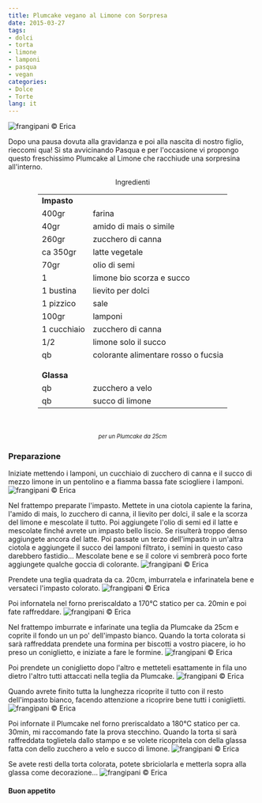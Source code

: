 ```yaml
---
title: Plumcake vegano al Limone con Sorpresa
date: 2015-03-27
tags:
- dolci
- torta
- limone
- lamponi
- pasqua
- vegan
categories:
- Dolce
- Torte
lang: it
---
```

![](header.jpg "frangipani © Erica")

Dopo una pausa dovuta alla gravidanza e poi alla nascita di nostro figlio, rieccomi qua! Si sta avvicinando Pasqua e per l'occasione vi propongo questo freschissimo Plumcake al Limone che racchiude una sorpresina all'interno.


<div id="wrapper" style="text-align: center">
  <div id="yourdiv" style="display: inline-block;">
    <div class="ingredients">
      <div class="ingredients-title">Ingredienti</div>
      <table>
        <tbody>
          <tr>
            <td colspan="2"><b>Impasto</b></td>
          </tr>
          <tr>
            <td>400gr</td>
            <td>farina</td>
          </tr>
          <tr>
            <td>40gr</td>
            <td>amido di mais o simile</td>
          </tr>
          <tr>
            <td>260gr</td>
            <td>zucchero di canna</td>
          </tr>
          <tr>
            <td>ca 350gr</td>
            <td>latte vegetale</td>
          </tr>
          <tr>
            <td>70gr</td>
            <td>olio di semi</td>
          </tr>
          <tr>
            <td>1</td>
            <td>limone bio scorza e succo</td>
          </tr>
          <tr>
            <td>1 bustina</td>
            <td>lievito per dolci</td>      
          </tr>
          <tr>
            <td>1 pizzico</td>
            <td>sale</td>
          </tr>
          <tr>
            <td>100gr</td>
            <td>lamponi</td>
          </tr>
          <tr>
            <td>1 cucchiaio</td>
            <td>zucchero di canna</td>
          </tr>
          <tr>
            <td>1/2</td>
            <td>limone solo il succo</td>
          </tr>
          <tr>
            <td>qb</td>
            <td>colorante alimentare rosso o fucsia</td>
          </tr>
          <tr style="height: 15px;"></tr>
          <tr>          
            <td colspan="2"><b>Glassa</b></td>
          </tr>
          <tr>
            <td>qb</td>
            <td>zucchero a velo</td>
          </tr>
          <tr>
            <td>qb</td>
            <td>succo di limone</td>  
          </tr>
        </tbody>
      </table>
      <br></br>
      <i class="pull-right" style="font-size: 80%;">per un Plumcake da 25cm</i>
    </div>
  </div>
</div>


<h3>
  <font color="grey">
    <i class="fa fa-cogs"></i>
  </font> Preparazione
</h3>

Iniziate mettendo i lamponi, un cucchiaio di zucchero di canna e il succo di mezzo limone in un pentolino e a fiamma bassa fate sciogliere i lamponi.
![](lamponi.jpg "frangipani © Erica")

Nel frattempo preparate l'impasto. Mettete in una ciotola capiente la farina, l'amido di mais, lo zucchero di canna, il lievito per dolci, il sale e la scorza del limone e mescolate il tutto. Poi aggiungete l'olio di semi ed il latte e mescolate finché avrete un impasto bello liscio. Se risulterà troppo denso aggiungete ancora del latte. Poi passate un terzo dell'impasto in un'altra ciotola e aggiungete il succo dei lamponi filtrato, i semini in questo caso darebbero fastidio... Mescolate bene e se il colore vi sembrerà poco forte aggiungete qualche goccia di colorante.
![](impasti.jpg "frangipani © Erica")

Prendete una teglia quadrata da ca. 20cm, imburratela e infarinatela bene e versateci l'impasto colorato.
![](tegliasorpresa.jpg "frangipani © Erica")

Poi infornatela nel forno preriscaldato a 170°C statico per ca. 20min e poi fate raffreddare.
![](sorpresasfornata.jpg "frangipani © Erica")

Nel frattempo imburrate e infarinate una teglia da Plumcake da 25cm e coprite il fondo un un po' dell'impasto bianco. Quando la torta colorata si sarà raffreddata prendete una formina per biscotti a vostro piacere, io ho preso un coniglietto, e iniziate a fare le formine.
![](coniglietti.jpg "frangipani © Erica")

Poi prendete un coniglietto dopo l'altro e metteteli esattamente in fila uno dietro l'altro tutti attaccati nella teglia da Plumcake.
![](teglia1.jpg "frangipani © Erica")

Quando avrete finito tutta la lunghezza ricoprite il tutto con il resto dell'impasto bianco, facendo attenzione a ricoprire bene tutti i coniglietti.
![](teglia2.jpg "frangipani © Erica")

Poi infornate il Plumcake nel forno preriscaldato a 180°C statico per ca. 30min, mi raccomando fate la prova stecchino. Quando la torta si sarà raffreddata toglietela dallo stampo e se volete ricopritela con della glassa fatta con dello zucchero a velo e succo di limone.
![](glassata.jpg "frangipani © Erica")

Se avete resti della torta colorata, potete sbriciolarla e metterla sopra alla glassa come decorazione...
![](risultato.jpg "frangipani © Erica")

<h4>Buon appetito
  <font color="red">
    <i class="fa fa-smile-o"></i>
  </font>
</h4>
